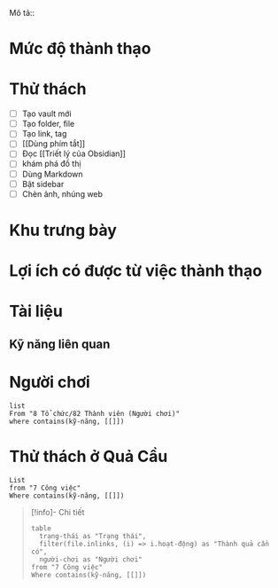 
Mô tả::
# Mức độ thành thạo
# Thử thách
- [ ] Tạo vault mới
- [ ] Tạo folder, file
- [ ] Tạo link, tag
- [ ] [[Dùng phím tắt]]
- [ ] Đọc [[Triết lý của Obsidian]]
- [ ] khám phá đồ thị 
- [ ] Dùng Markdown
- [ ] Bật sidebar
- [ ] Chèn ảnh, nhúng web
# Khu trưng bày
# Lợi ích có được từ việc thành thạo
# Tài liệu
## Kỹ năng liên quan

# Người chơi
```dataview
list
From "8 Tổ chức/82 Thành viên (Người chơi)"
where contains(kỹ-năng, [[]])
```

# Thử thách ở Quả Cầu
```dataview 
List
from "7 Công việc"
Where contains(kỹ-năng, [[]])
```

> [!info]- Chi tiết
> ```dataview
> table 
> 	trạng-thái as "Trạng thái", 
> 	filter(file.inlinks, (i) => i.hoạt-động) as "Thành quả cần có",
> 	người-chơi as "Người chơi"
> from "7 Công việc"
> Where contains(kỹ-năng, [[]])
> ```